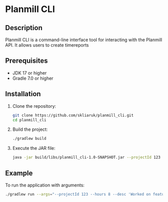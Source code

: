 # Planmill CLI

## Description
Planmill CLI is a command-line interface tool for interacting with the Planmill API. It allows users to create timereports

## Prerequisites
- JDK 17 or higher
- Gradle 7.0 or higher

## Installation
1. Clone the repository:
    ```sh
    git clone https://github.com/skliaruk/planmill_cli.git
    cd planmill_cli
    ```

2. Build the project:
    ```sh
    ./gradlew build
    ```
3. Execute the JAR file:
    ```sh
    java -jar build/libs/planmill_cli-1.0-SNAPSHOT.jar --projectId 123 --hours 8 --desc 'Worked on feature X'
    ```
    
## Example
To run the application with arguments:
```sh
./gradlew run --args="--projectId 123 --hours 8 --desc 'Worked on feature X'"
